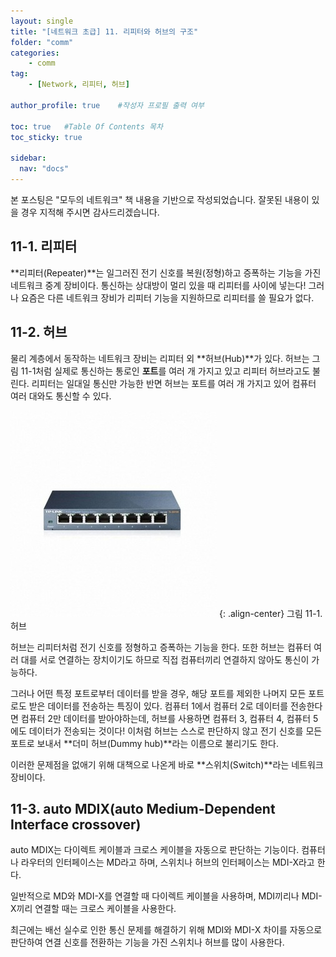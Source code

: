 ```yaml
---
layout: single
title: "[네트워크 초급] 11. 리피터와 허브의 구조"
folder: "comm"
categories:
    - comm
tag:
    - [Network, 리피터, 허브]

author_profile: true    #작성자 프로필 출력 여부

toc: true   #Table Of Contents 목차 
toc_sticky: true

sidebar:
  nav: "docs"
---
```


본 포스팅은 "모두의 네트워크" 책 내용을 기반으로 작성되었습니다.
잘못된 내용이 있을 경우 지적해 주시면 감사드리겠습니다.

## 11-1. 리피터
**리피터(Repeater)**는 일그러진 전기 신호를 복원(정형)하고 증폭하는 기능을 가진 네트워크 중계 장비이다. 통신하는 상대방이 멀리 있을 때 리피터를 사이에 넣는다! 그러나 요즘은 다른 네트워크 장비가 리피터 기능을 지원하므로 리피터를 쓸 필요가 없다.

## 11-2. 허브
물리 계층에서 동작하는 네트워크 장비는 리피터 외 **허브(Hub)**가 있다. 허브는 그림 11-1처럼 실제로 통신하는 통로인 **포트**를 여러 개 가지고 있고 리피터 허브라고도 불린다. 리피터는 일대일 통신만 가능한 반면 허브는 포트를 여러 개 가지고 있어 컴퓨터 여러 대와도 통신할 수 있다.

![그림 11-1. 허브](/assets/images/comm/11-1.png)
{: .align-center}
그림 11-1. 허브

허브는 리피터처럼 전기 신호를 정형하고 증폭하는 기능을 한다. 또한 허브는 컴퓨터 여러 대를 서로 연결하는 장치이기도 하므로 직접 컴퓨터끼리 연결하지 않아도 통신이 가능하다. 

그러나 어떤 특정 포트로부터 데이터를 받을 경우, 해당 포트를 제외한 나머지 모든 포트로도 받은 데이터를 전송하는 특징이 있다. 컴퓨터 1에서 컴퓨터 2로 데이터를 전송한다면 컴퓨터 2만 데이터를 받아야하는데, 허브를 사용하면 컴퓨터 3, 컴퓨터 4, 컴퓨터 5에도 데이터가 전송되는 것이다! 이처럼 허브는 스스로 판단하지 않고 전기 신호를 모든 포트로 보내서 **더미 허브(Dummy hub)**라는 이름으로 불리기도 한다. 

이러한 문제점을 없애기 위해 대책으로 나온게 바로 **스위치(Switch)**라는 네트워크 장비이다.

## 11-3. auto MDIX(auto Medium-Dependent Interface crossover)
auto MDIX는 다이렉트 케이블과 크로스 케이블을 자동으로 판단하는 기능이다. 컴퓨터나 라우터의 인터페이스는 MD라고 하며, 스위치나 허브의 인터페이스는 MDI-X라고 한다.

일반적으로 MD와 MDI-X를 연결할 때 다이렉트 케이블을 사용하며, MDI끼리나 MDI-X끼리 연결할 때는 크로스 케이블을 사용한다.

최근에는 배선 실수로 인한 통신 문제를 해결하기 위해 MDI와 MDI-X 차이를 자동으로 판단하여 연결 신호를 전환하는 기능을 가진 스위치나 허브를 많이 사용한다.
